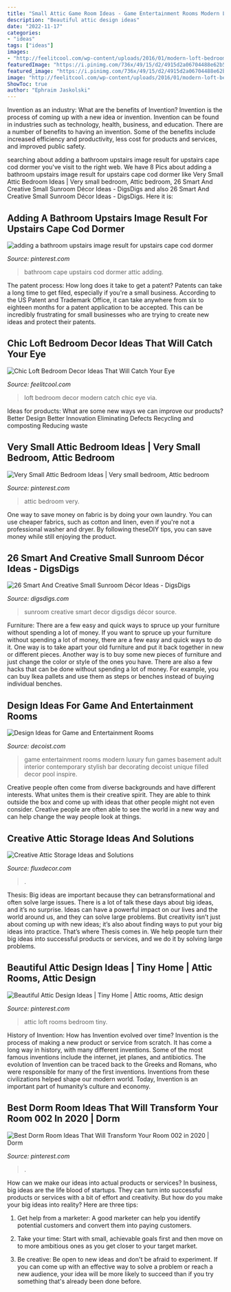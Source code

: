 ```yaml
---
title: "Small Attic Game Room Ideas - Game Entertainment Rooms Modern Luxury Fun Games Basement Adult Interior Contemporary Stylish Bar Decorating Decoist Unique Filled Decor Pool Inspire"
description: "Beautiful attic design ideas"
date: "2022-11-17"
categories:
- "ideas"
tags: ["ideas"]
images:
- "http://feelitcool.com/wp-content/uploads/2016/01/modern-loft-bedroom.jpg"
featuredImage: "https://i.pinimg.com/736x/49/15/d2/4915d2a06704488e62b5a35acd3cfe61.jpg"
featured_image: "https://i.pinimg.com/736x/49/15/d2/4915d2a06704488e62b5a35acd3cfe61.jpg"
image: "http://feelitcool.com/wp-content/uploads/2016/01/modern-loft-bedroom.jpg"
ShowToc: true
author: "Ephraim Jaskolski"
---
```



Invention as an industry: What are the benefits of Invention?
Invention is the process of coming up with a new idea or invention. Invention can be found in industries such as technology, health, business, and education. There are a number of benefits to having an invention. Some of the benefits include increased efficiency and productivity, less cost for products and services, and improved public safety.

	

		
searching about adding a bathroom upstairs image result for upstairs cape cod dormer you've visit to the right web. We have 8 Pics about adding a bathroom upstairs image result for upstairs cape cod dormer like Very Small Attic Bedroom Ideas | Very small bedroom, Attic bedroom, 26 Smart And Creative Small Sunroom Décor Ideas - DigsDigs and also 26 Smart And Creative Small Sunroom Décor Ideas - DigsDigs. Here it is:
		
    
## Adding A Bathroom Upstairs Image Result For Upstairs Cape Cod Dormer

<img loading=lazy src="https://i.pinimg.com/736x/e5/04/e7/e504e7515d4f06ae4486ceb86f2f565c.jpg" onerror="this.onerror=null;this.src='https://tse3.mm.bing.net/th?id=OIP.VEGD3zsuVPLTvI2XcjxSFAHaJ4&amp;pid=15.1';" alt="adding a bathroom upstairs image result for upstairs cape cod dormer">

_Source: pinterest.com_

>bathroom cape upstairs cod dormer attic adding. 

	

The patent process: How long does it take to get a patent?
Patents can take a long time to get filed, especially if you're a small business. According to the US Patent and Trademark Office, it can take anywhere from six to eighteen months for a patent application to be accepted. This can be incredibly frustrating for small businesses who are trying to create new ideas and protect their patents.

    
## Chic Loft Bedroom Decor Ideas That Will Catch Your Eye

<img loading=lazy src="http://feelitcool.com/wp-content/uploads/2016/01/modern-loft-bedroom.jpg" onerror="this.onerror=null;this.src='https://tse2.mm.bing.net/th?id=OIP.LxLNzrrXd8MGLksxQ0PsTgHaKi&amp;pid=15.1';" alt="Chic Loft Bedroom Decor Ideas That Will Catch Your Eye">

_Source: feelitcool.com_

>loft bedroom decor modern catch chic eye via. 

	

Ideas for products: What are some new ways we can improve our products?
Better Design
Better Innovation
Eliminating Defects
Recycling and composting
Reducing waste

    
## Very Small Attic Bedroom Ideas | Very Small Bedroom, Attic Bedroom

<img loading=lazy src="https://i.pinimg.com/736x/49/15/d2/4915d2a06704488e62b5a35acd3cfe61.jpg" onerror="this.onerror=null;this.src='https://tse3.mm.bing.net/th?id=OIP.KR9zsYycgMheoX4kddN5iAHaLH&amp;pid=15.1';" alt="Very Small Attic Bedroom Ideas | Very small bedroom, Attic bedroom">

_Source: pinterest.com_

>attic bedroom very. 

	

One way to save money on fabric is by doing your own laundry. You can use cheaper fabrics, such as cotton and linen, even if you're not a professional washer and dryer. By following theseDIY tips, you can save money while still enjoying the product.

    
## 26 Smart And Creative Small Sunroom Décor Ideas - DigsDigs

<img loading=lazy src="http://www.digsdigs.com/photos/smart-and-creative-small-sunroom-decor-ideas-21-554x598.jpg" onerror="this.onerror=null;this.src='https://tse1.mm.bing.net/th?id=OIP.RaZVGyErbf6ysOJFSBvxowHaH_&amp;pid=15.1';" alt="26 Smart And Creative Small Sunroom Décor Ideas - DigsDigs">

_Source: digsdigs.com_

>sunroom creative smart decor digsdigs décor source. 

	

Furniture: There are a few easy and quick ways to spruce up your furniture without spending a lot of money.
If you want to spruce up your furniture without spending a lot of money, there are a few easy and quick ways to do it. One way is to take apart your old furniture and put it back together in new or different pieces. Another way is to buy some new pieces of furniture and just change the color or style of the ones you have. There are also a few hacks that can be done without spending a lot of money. For example, you can buy Ikea pallets and use them as steps or benches instead of buying individual benches.

    
## Design Ideas For Game And Entertainment Rooms

<img loading=lazy src="http://cdn.decoist.com/wp-content/uploads/2012/04/contemporary-game-room-design.jpg" onerror="this.onerror=null;this.src='https://tse2.mm.bing.net/th?id=OIP._bptzjniXTOsPFQ3Ko-s_wHaE8&amp;pid=15.1';" alt="Design Ideas for Game and Entertainment Rooms">

_Source: decoist.com_

>game entertainment rooms modern luxury fun games basement adult interior contemporary stylish bar decorating decoist unique filled decor pool inspire. 

	

Creative people often come from diverse backgrounds and have different interests. What unites them is their creative spirit. They are able to think outside the box and come up with ideas that other people might not even consider. Creative people are often able to see the world in a new way and can help change the way people look at things.

    
## Creative Attic Storage Ideas And Solutions

<img loading=lazy src="https://fluxdecor.com/wp-content/uploads/2015/09/1-attic-storage-ideas-solutions.jpg" onerror="this.onerror=null;this.src='https://tse2.mm.bing.net/th?id=OIP.3UIQnDoSt_18JUFgH5YNggHaJ4&amp;pid=15.1';" alt="Creative Attic Storage Ideas and Solutions">

_Source: fluxdecor.com_

>. 

	

Thesis: Big ideas are important because they can betransformational and often solve large issues.
There is a lot of talk these days about big ideas, and it’s no surprise. Ideas can have a powerful impact on our lives and the world around us, and they can solve large problems. But creativity isn’t just about coming up with new ideas; it’s also about finding ways to put your big ideas into practice. That’s where Thesis comes in. We help people turn their big ideas into successful products or services, and we do it by solving large problems.

    
## Beautiful Attic Design Ideas | Tiny Home | Attic Rooms, Attic Design

<img loading=lazy src="https://i.pinimg.com/736x/7e/f1/12/7ef11213e0b452d7b4039c0124712364--attic-ideas-attic-design-ideas.jpg?b=t" onerror="this.onerror=null;this.src='https://tse1.mm.bing.net/th?id=OIP.CCDsd2WI14-W_lGP4pO-fQHaN4&amp;pid=15.1';" alt="Beautiful Attic Design Ideas | Tiny Home | Attic rooms, Attic design">

_Source: pinterest.com_

>attic loft rooms bedroom tiny. 

	

History of Invention: How has Invention evolved over time?
Invention is the process of making a new product or service from scratch. It has come a long way in history, with many different inventions. Some of the most famous inventions include the internet, jet planes, and antibiotics. The evolution of Invention can be traced back to the Greeks and Romans, who were responsible for many of the first inventions. Inventions from these civilizations helped shape our modern world. Today, Invention is an important part of humanity’s culture and economy.

    
## Best Dorm Room Ideas That Will Transform Your Room 002 In 2020 | Dorm

<img loading=lazy src="https://i.pinimg.com/736x/94/a7/68/94a768b29c5af4040d78bd5f3e2993a7.jpg" onerror="this.onerror=null;this.src='https://tse2.mm.bing.net/th?id=OIP.LoyZfGHtA8hLBhTFEe90GwHaLH&amp;pid=15.1';" alt="Best Dorm Room Ideas That Will Transform Your Room 002 in 2020 | Dorm">

_Source: pinterest.com_

>. 

	

How can we make our ideas into actual products or services?
In business, big ideas are the life blood of startups. They can turn into successful products or services with a bit of effort and creativity. But how do you make your big ideas into reality? Here are three tips:
1) Get help from a marketer: A good marketer can help you identify potential customers and convert them into paying customers.

2) Take your time: Start with small, achievable goals first and then move on to more ambitious ones as you get closer to your target market.

3) Be creative: Be open to new ideas and don't be afraid to experiment. If you can come up with an effective way to solve a problem or reach a new audience, your idea will be more likely to succeed than if you try something that's already been done before.

